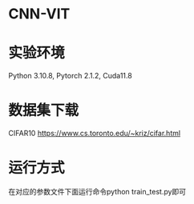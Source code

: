 # CNN-VIT

# 实验环境
Python 3.10.8, Pytorch 2.1.2, Cuda11.8

# 数据集下载

CIFAR10 https://www.cs.toronto.edu/~kriz/cifar.html

# 运行方式

在对应的参数文件下面运行命令python train_test.py即可
